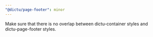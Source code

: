 ```yaml
---
"@dictu/page-footer": minor
---
```


Make sure that there is no overlap between dictu-container styles and
dictu-page-footer styles.

